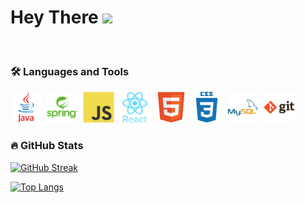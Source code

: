<h1>
  Hey There
  <img src="https://media.giphy.com/media/hvRJCLFzcasrR4ia7z/giphy.gif" width="30px"/>
</h1>

<img src="https://komarev.com/ghpvc/?username=nine9iota&style=flat-square&color=blue" alt=""/>

<!--
<div id="header" align="">
  <img src="https://i.pinimg.com/originals/5c/84/bf/5c84bfa26e8127af0201fe2e57c2d2b3.gif" width="500"/>
</div>

<div id="header" align="">
  <img src="https://b.thumbs.redditmedia.com/Up0-IrzVqRDwFiXVYt1O19wJ2aAFo3jly0_tLHIOY6E.jpg" width="500"/>
</div>
-->

### :hammer_and_wrench: Languages and Tools

<div>
  <img src="https://github.com/devicons/devicon/blob/master/icons/java/java-original-wordmark.svg" title="Java" alt="Java" width="50" height="50"/>&nbsp;
  <img src="https://github.com/devicons/devicon/blob/master/icons/spring/spring-original-wordmark.svg" title="Spring" alt="Spring" width="50" height="50"/>&nbsp;
  <img src="https://github.com/devicons/devicon/blob/master/icons/javascript/javascript-original.svg" title="JavaScript" alt="JavaScript" width="50" height="50"/>&nbsp;
  <img src="https://github.com/devicons/devicon/blob/master/icons/react/react-original-wordmark.svg" title="React" alt="React" width="50" height="50"/>&nbsp;
  <img src="https://github.com/devicons/devicon/blob/master/icons/html5/html5-original.svg" title="HTML5" alt="HTML" width="50" height="50"/>&nbsp;
  <img src="https://github.com/devicons/devicon/blob/master/icons/css3/css3-plain-wordmark.svg"  title="CSS3" alt="CSS" width="50" height="50"/>&nbsp;
  <img src="https://github.com/devicons/devicon/blob/master/icons/mysql/mysql-original-wordmark.svg" title="MySQL"  alt="MySQL" width="50" height="50"/>&nbsp;
  <img src="https://github.com/devicons/devicon/blob/master/icons/git/git-original-wordmark.svg" title="Git" **alt="Git" width="50" height="50"/>
</div>

### :fire: GitHub Stats

[![GitHub Streak](http://github-readme-streak-stats.herokuapp.com?user=nine9iota&theme=dark&background=000000)](https://git.io/streak-stats)

[![Top Langs](https://github-readme-stats.vercel.app/api/top-langs/?username=nine9iota&layout=compact&theme=vision-friendly-dark)](https://github.com/anuraghazra/github-readme-stats)
